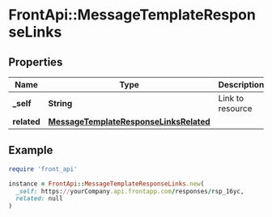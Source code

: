 # FrontApi::MessageTemplateResponseLinks

## Properties

| Name | Type | Description | Notes |
| ---- | ---- | ----------- | ----- |
| **_self** | **String** | Link to resource | [optional] |
| **related** | [**MessageTemplateResponseLinksRelated**](MessageTemplateResponseLinksRelated.md) |  | [optional] |

## Example

```ruby
require 'front_api'

instance = FrontApi::MessageTemplateResponseLinks.new(
  _self: https://yourCompany.api.frontapp.com/responses/rsp_16yc,
  related: null
)
```

